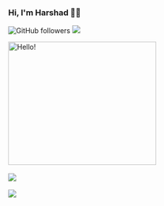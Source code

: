 <!--
**harshadmanglani/harshadmanglani** is a ✨ _special_ ✨ repository because its `README.md` (this file) appears on your GitHub profile.
-->
### Hi, I'm Harshad 👋🏾   
![GitHub followers](https://img.shields.io/github/followers/harshadmanglani?label=Follow&style=social)
![](https://komarev.com/ghpvc/?username=your-github-harshadmanglani&color=blueviolet)


<img align="center" src="https://i.pinimg.com/originals/89/30/0c/89300c6d6f9fd2b5cc448eef9a5b81a8.gif"  width="300" height="250" alt="Hello!">
<br>
<br>
<a href="https://github.com/harshadmanglani">
  <img align="center" src="https://github-readme-stats.vercel.app/api/top-langs/?username=harshadmanglani&theme=dracula&langs_count=8&layout=compact" />
</a>
<br>
<br>
<a href="https://github.com/harshadmanglani">
  <img align="center" src="https://github-readme-stats.vercel.app/api?username=harshadmanglani&show_icons=true&theme=dracula&count_private=true" />
</a>



